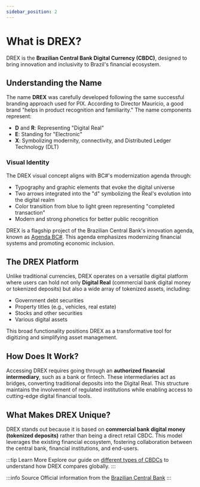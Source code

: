 ```yaml
---
sidebar_position: 2
---
```


# What is DREX?

DREX is the **Brazilian Central Bank Digital Currency (CBDC)**, designed to bring innovation and inclusivity to Brazil's financial ecosystem.

## Understanding the Name

The name **DREX** was carefully developed following the same successful branding approach used for PIX. According to Director Maurício, a good brand "helps in product recognition and familiarity." The name components represent:

- **D** and **R**: Representing "Digital Real"
- **E**: Standing for "Electronic"
- **X**: Symbolizing modernity, connectivity, and Distributed Ledger Technology (DLT)

### Visual Identity
The DREX visual concept aligns with BC#'s modernization agenda through:
- Typography and graphic elements that evoke the digital universe
- Two arrows integrated into the "d" symbolizing the Real's evolution into the digital realm
- Color transition from blue to light green representing "completed transaction"
- Modern and strong phonetics for better public recognition

DREX is a flagship project of the Brazilian Central Bank's innovation agenda, known as [Agenda BC#](/docs/category/agenda-bc). This agenda emphasizes modernizing financial systems and promoting economic inclusion.

## The DREX Platform

Unlike traditional currencies, DREX operates on a versatile digital platform where users can hold not only **Digital Real** (commercial bank digital money or tokenized deposits) but also a wide array of tokenized assets, including:

- Government debt securities
- Property titles (e.g., vehicles, real estate)
- Stocks and other securities
- Various digital assets

This broad functionality positions DREX as a transformative tool for digitizing and simplifying asset management.

## How Does It Work?

Accessing DREX requires going through an **authorized financial intermediary**, such as a bank or fintech. These intermediaries act as bridges, converting traditional deposits into the Digital Real. This structure maintains the involvement of regulated institutions while enabling access to cutting-edge digital financial tools.

## What Makes DREX Unique?

DREX stands out because it is based on **commercial bank digital money (tokenized deposits)** rather than being a direct retail CBDC. This model leverages the existing financial ecosystem, fostering collaboration between the central bank, financial institutions, and end-users.

:::tip Learn More
Explore our guide on [different types of CBDCs](/docs/category/cbdc-types) to understand how DREX compares globally.
:::

:::info Source
Official information from the [Brazilian Central Bank](https://www.bcb.gov.br/estabilidadefinanceira/drex)
::: 